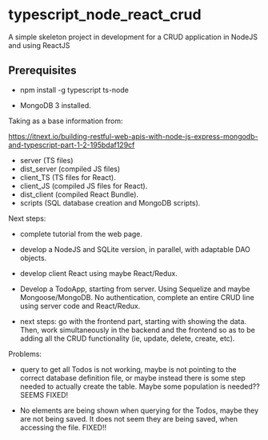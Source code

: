# typescript_node_react_crud
A simple skeleton project in development for a CRUD application in NodeJS and using ReactJS


## Prerequisites

- npm install -g typescript ts-node

- MongoDB 3 installed.


Taking as a base information from:

https://itnext.io/building-restful-web-apis-with-node-js-express-mongodb-and-typescript-part-1-2-195bdaf129cf


- server (TS files)
- dist_server (compiled JS files)
- client_TS (TS files for React).
- client_JS (compiled JS files for React).
- dist_client (compiled React Bundle).
- scripts (SQL database creation and MongoDB scripts).



Next steps:

- complete tutorial from the web page.
- develop a NodeJS and SQLite version, in parallel, with adaptable DAO objects.
- develop client React using maybe React/Redux.



- Develop a TodoApp, starting from server. Using Sequelize and maybe Mongoose/MongoDB. No authentication, complete an entire CRUD line using server code and React/Redux.

- next steps: go with the frontend part, starting with showing the data. Then, work
simultaneously in the backend and the frontend so as to be adding all the CRUD functionality (ie, update, delete, create, etc).

Problems:
- query to get all Todos is not working, maybe is not pointing to the correct database definition file, or maybe instead there is some step needed to actually create the table. Maybe some population is needed?? 
SEEMS FIXED!

- No elements are being shown when querying for the Todos, maybe they are not being saved. It does not seem they are being saved, when accessing the file.
FIXED!!


